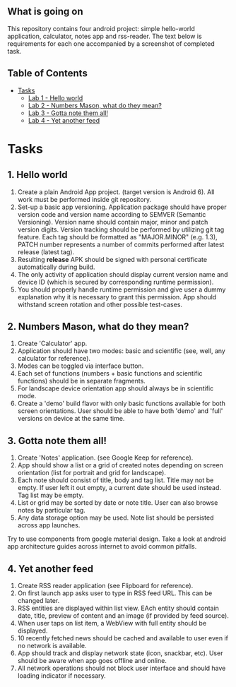 ## What is going on
This repository contains four android project: simple hello-world application, calculator, notes app and rss-reader. The text below is requirements for each one accompanied by a screenshot of completed task.     


## Table of Contents

- [Tasks](#Tasks)
  - [Lab 1 - Hello world](#1-hello-world)
  - [Lab 2 - Numbers Mason, what do they mean?](#2-numbers-mason-what-do-they-mean)
  - [Lab 3 - Gotta note them all!](#3-gotta-note-them-all)
  - [Lab 4 - Yet another feed](#4-yet-another-feed)


# Tasks

## 1. Hello world

1. Create a plain Android App project. (target version is Android 6). All work must be performed inside git repository.
2. Set-up a basic app versioning. Application package should have proper version code and version name according to SEMVER (Semantic Versioning). Version name should contain major, minor and patch version digits. Version tracking should be performed by utilizing git tag feature. Each tag should be formatted as "MAJOR.MINOR" (e.g. 1.3), PATCH number represents a number of commits performed after latest release (latest tag).
3. Resulting **release** APK should be signed with personal certificate automatically during build.
4. The only activity of application should display current version name and device ID (which is secured by corresponding runtime permission).
5. You should properly handle runtime permission and give user a dummy explanation why it is necessary to grant this permission. App should withstand screen rotation and other possible test-cases.


## 2. Numbers Mason, what do they mean?

1. Create 'Calculator' app.
2. Application should have two modes: basic and scientific (see, well, any calculator for reference).
3. Modes can be toggled via interface button.
4. Each set of functions (numbers + basic functions and scientific functions) should be in separate fragments.
5. For landscape device orientation app should always be in scientific mode.
6. Create a 'demo' build flavor with only basic functions available for both screen orientations. User should be able to have both 'demo' and 'full' versions on device at the same time.


## 3. Gotta note them all!

1. Create 'Notes' application. (see Google Keep for reference).
2. App should show a list or a grid of created notes depending on screen orientation (list for portrait and grid for landscape).
3. Each note should consist of title, body and tag list. Title may not be empty. If user left it out empty, a current date should be used instead. Tag list may be empty.
4. List or grid may be sorted by date or note title. User can also browse notes by particular tag.
5. Any data storage option may be used. Note list should be persisted across app launches.

Try to use components from google material design. Take a look at android app architecture guides across internet to avoid common pitfalls.


## 4. Yet another feed

1. Create RSS reader application (see Flipboard for reference).
2. On first launch app asks user to type in RSS feed URL. This can be changed later.
3. RSS entities are displayed within list view. EAch entity should contain date, title, preview of content and an image (if provided by feed source).
4. When user taps on list item, a WebView with full entity should be displayed.
5. 10 recently fetched news should be cached and available to user even if no network is available.
6. App should track and display network state (icon, snackbar, etc). User should be aware when app goes offline and online.
7. All network operations should not block user interface and should have loading indicator if necessary.


    